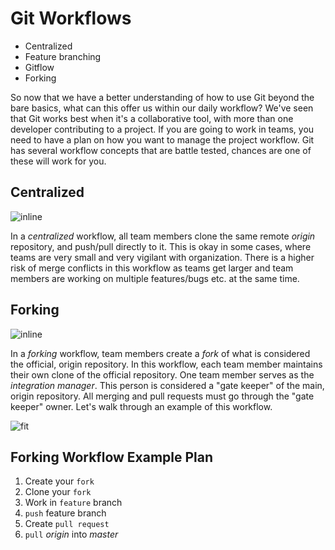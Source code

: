 # Git Workflows

- Centralized
- Feature branching
- Gitflow
- Forking

So now that we have a better understanding of how to use Git beyond the bare basics, what can this offer us within our daily workflow? We've seen that Git works best when it's a collaborative tool, with more than one developer contributing to a project. If you are going to work in teams, you need to have a plan on how you want to manage the project workflow. Git has several workflow concepts that are battle tested, chances are one of these will work for you.

## Centralized

![inline](https://github.com/philsinatra/IDM-T380/raw/master/instructor_materials/images/03-git/03-git-workflow-centralized.png)

In a _centralized_ workflow, all team members clone the same remote _origin_ repository, and push/pull directly to it. This is okay in some cases, where teams are very small and very vigilant with organization. There is a higher risk of merge conflicts in this workflow as teams get larger and team members are working on multiple features/bugs etc. at the same time.

## Forking

![inline](https://github.com/philsinatra/IDM-T380/raw/master/instructor_materials/images/03-git/03-git-workflow-forking.png)

In a _forking_ workflow, team members create a _fork_ of what is considered the official, origin repository. In this workflow, each team member maintains their own clone of the official repository. One team member serves as the _integration manager_. This person is considered a "gate keeper" of the main, origin repository. All merging and pull requests must go through the "gate keeper" owner. Let's walk through an example of this workflow.

![fit](https://github.com/philsinatra/IDM-T380/raw/master/instructor_materials/images/03-git/03-git-workflow-forking-example.png)

## Forking Workflow Example Plan

1. Create your `fork`
1. Clone your `fork`
1. Work in `feature` branch
1. `push` feature branch
1. Create `pull request`
1. `pull` _origin_ into _master_
